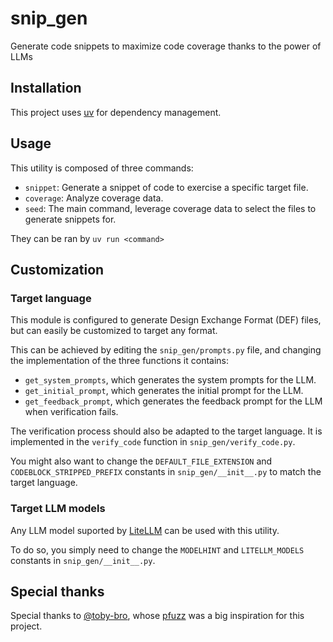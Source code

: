 # snip_gen

Generate code snippets to maximize code coverage thanks to the power of LLMs

## Installation

This project uses [uv](https://docs.astral.sh/uv/) for dependency management.

## Usage

This utility is composed of three commands:

- `snippet`: Generate a snippet of code to exercise a specific target file.
- `coverage`: Analyze coverage data.
- `seed`: The main command, leverage coverage data to select the files to generate
  snippets for.

They can be ran by `uv run <command>`

## Customization

### Target language

This module is configured to generate Design Exchange Format (DEF) files,
but can easily be customized to target any format.

This can be achieved by editing the `snip_gen/prompts.py` file,
and changing the implementation of the three functions it contains:

- `get_system_prompts`, which generates the system prompts for the LLM.
- `get_initial_prompt`, which generates the initial prompt for the LLM.
- `get_feedback_prompt`, which generates the feedback prompt for the LLM when verification fails.

The verification process should also be adapted to the target language.
It is implemented in the `verify_code` function in `snip_gen/verify_code.py`.

You might also want to change the `DEFAULT_FILE_EXTENSION` and `CODEBLOCK_STRIPPED_PREFIX`
constants in `snip_gen/__init__.py` to match the target language.

### Target LLM models

Any LLM model suported by [LiteLLM](https://docs.litellm.ai/) can be used with this utility.

To do so, you simply need to change the `MODELHINT` and `LITELLM_MODELS`
constants in `snip_gen/__init__.py`.

## Special thanks

Special thanks to [@toby-bro](https://github.com/toby-bro),
whose [pfuzz](https://github.com/toby-bro/pfuzz) was a big inspiration for this project.
